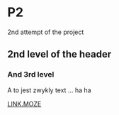 # P2
2nd attempt of the project

## 2nd level of the header

### And 3rd level 
A to jest zwykly text ... ha ha 

[LINK.MOZE](http://onet.pl)
